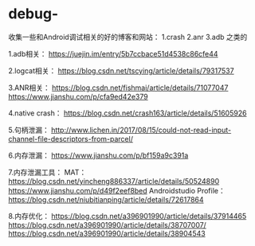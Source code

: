 # debug-
收集一些和Android调试相关的好的博客和网站：
1.crash
2.anr
3.adb
之类的

1.adb相关：
https://juejin.im/entry/5b7ccbace51d4538c86cfe44

2.logcat相关：
https://blog.csdn.net/tscying/article/details/79317537

3.ANR相关：
https://blog.csdn.net/fishmai/article/details/71077047
https://www.jianshu.com/p/cfa9ed42e379

4.native crash：
https://blog.csdn.net/crash163/article/details/51605926

5.句柄泄漏：
http://www.lichen.in/2017/08/15/could-not-read-input-channel-file-descriptors-from-parcel/

6.内存泄漏：
https://www.jianshu.com/p/bf159a9c391a

7.内存泄漏工具：
MAT：
https://blog.csdn.net/yincheng886337/article/details/50524890
https://www.jianshu.com/p/d49f2eef8bed
Androidstudio Profile：
https://blog.csdn.net/niubitianping/article/details/72617864

8.内存优化：
https://blog.csdn.net/a396901990/article/details/37914465
https://blog.csdn.net/a396901990/article/details/38707007/
https://blog.csdn.net/a396901990/article/details/38904543

